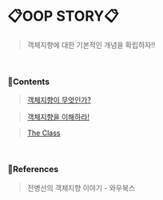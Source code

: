 # 📋OOP STORY📋

> 객체지향에 대한 기본적인 개념을 확립하자!!

<br>

### 📒Contents

> [객체지향이 무엇인가?](https://github.com/GeonBa/OOP-Story/blob/master/Unit1.md)

> [객체지향을 이해하라!](https://github.com/GeonBa/OOP-Story/blob/master/Unit2.md)

> [The Class](https://github.com/GeonBa/OOP-Story/blob/master/Unit3.md)

<br>

### 📑References

> 전병선의 객체지향 이야기 - 와우북스
